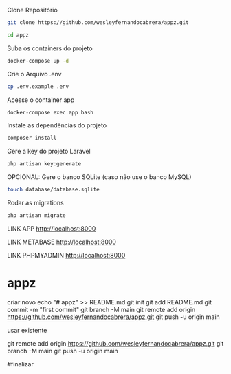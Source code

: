 Clone Repositório
```sh
git clone https://github.com/wesleyfernandocabrera/appz.git
```
```sh
cd appz
```

Suba os containers do projeto
```sh
docker-compose up -d
```


Crie o Arquivo .env
```sh
cp .env.example .env
```

Acesse o container app
```sh
docker-compose exec app bash
```


Instale as dependências do projeto
```sh
composer install
```

Gere a key do projeto Laravel
```sh
php artisan key:generate
```

OPCIONAL: Gere o banco SQLite (caso não use o banco MySQL)
```sh
touch database/database.sqlite
```

Rodar as migrations
```sh
php artisan migrate
```

LINK APP
[http://localhost:8000](http://localhost:8000)

LINK METABASE
[http://localhost:8000](http://localhost:3000)

LINK PHPMYADMIN 
[http://localhost:8000](http://localhost:8080)


# appz



criar novo
echo "# appz" >> README.md
git init
git add README.md
git commit -m "first commit"
git branch -M main
git remote add origin https://github.com/wesleyfernandocabrera/appz.git
git push -u origin main

usar existente

git remote add origin https://github.com/wesleyfernandocabrera/appz.git
git branch -M main
git push -u origin main

#finalizar